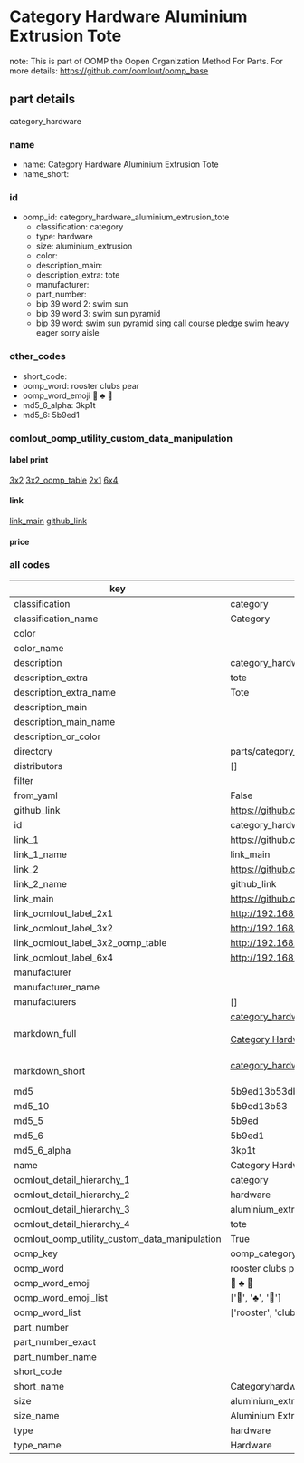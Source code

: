 # Category Hardware Aluminium Extrusion Tote  

note: This is part of OOMP the Oopen Organization Method For Parts. For more details: https://github.com/oomlout/oomp_base

##  part details



category_hardware

### name
* name: Category Hardware Aluminium Extrusion Tote
* name_short: 
### id
* oomp_id: category_hardware_aluminium_extrusion_tote
  * classification: category
  * type: hardware
  * size: aluminium_extrusion
  * color: 
  * description_main: 
  * description_extra: tote
  * manufacturer: 
  * part_number: 
  * bip 39 word 2: swim sun
  * bip 39 word 3: swim sun pyramid
  * bip 39 word: swim sun pyramid sing call course pledge swim heavy eager sorry aisle

### other_codes
* short_code: 
* oomp_word: rooster clubs pear
* oomp_word_emoji :rooster: :clubs: :pear:
* md5_6_alpha: 3kp1t
* md5_6: 5b9ed1






### oomlout_oomp_utility_custom_data_manipulation
#### label print
[3x2](http://192.168.1.245:1112/?label=oomp%203kp1t)
[3x2_oomp_table](http://192.168.1.107:1112/?label=oomp%203kp1t)
[2x1](http://192.168.1.242:1112/?label=oomp%203kp1t)
[6x4](http://192.168.1.55:1112/?label=oomp%203kp1t)    

#### link

[link_main](https://github.com/oomlout/oomlout_oomp_current_version_messy/tree/main/parts/category_hardware_aluminium_extrusion_tote) [github_link](https://github.com/oomlout/oomlout_oomp_part_src/tree/main/parts/category_hardware_aluminium_extrusion_tote)                             

#### price







### all codes 
| key | value |  
| --- | --- |  
| classification | category |  
| classification_name | Category |  
| color |  |  
| color_name |  |  
| description | category_hardware |  
| description_extra | tote |  
| description_extra_name | Tote |  
| description_main |  |  
| description_main_name |  |  
| description_or_color |   |  
| directory | parts/category_hardware_aluminium_extrusion_tote |  
| distributors | [] |  
| filter |  |  
| from_yaml | False |  
| github_link | https://github.com/oomlout/oomlout_oomp_part_src/tree/main/parts/category_hardware_aluminium_extrusion_tote |  
| id | category_hardware_aluminium_extrusion_tote |  
| link_1 | https://github.com/oomlout/oomlout_oomp_current_version_messy/tree/main/parts/category_hardware_aluminium_extrusion_tote |  
| link_1_name | link_main |  
| link_2 | https://github.com/oomlout/oomlout_oomp_part_src/tree/main/parts/category_hardware_aluminium_extrusion_tote |  
| link_2_name | github_link |  
| link_main | https://github.com/oomlout/oomlout_oomp_current_version_messy/tree/main/parts/category_hardware_aluminium_extrusion_tote |  
| link_oomlout_label_2x1 | http://192.168.1.242:1112/?label=oomp%203kp1t |  
| link_oomlout_label_3x2 | http://192.168.1.245:1112/?label=oomp%203kp1t |  
| link_oomlout_label_3x2_oomp_table | http://192.168.1.107:1112/?label=oomp%203kp1t |  
| link_oomlout_label_6x4 | http://192.168.1.55:1112/?label=oomp%203kp1t |  
| manufacturer |  |  
| manufacturer_name |  |  
| manufacturers | [] |  
| markdown_full | [category_hardware_aluminium_extrusion_tote](https://github.com/oomlout/oomlout_oomp_current_version_messy/tree/main/parts/category_hardware_aluminium_extrusion_tote)<br>[](https://github.com/oomlout/oomlout_oomp_current_version_messy/tree/main/parts/category_hardware_aluminium_extrusion_tote)<br>[Category Hardware Aluminium Extrusion Tote](https://github.com/oomlout/oomlout_oomp_current_version_messy/tree/main/parts/category_hardware_aluminium_extrusion_tote)<br><br> |  
| markdown_short | [category_hardware_aluminium_extrusion_tote](https://github.com/oomlout/oomlout_oomp_current_version_messy/tree/main/parts/category_hardware_aluminium_extrusion_tote)<br><br> |  
| md5 | 5b9ed13b53dbf4d0c5103c955e3656df |  
| md5_10 | 5b9ed13b53 |  
| md5_5 | 5b9ed |  
| md5_6 | 5b9ed1 |  
| md5_6_alpha | 3kp1t |  
| name | Category Hardware Aluminium Extrusion Tote |  
| oomlout_detail_hierarchy_1 | category |  
| oomlout_detail_hierarchy_2 | hardware |  
| oomlout_detail_hierarchy_3 | aluminium_extrusion |  
| oomlout_detail_hierarchy_4 | tote |  
| oomlout_oomp_utility_custom_data_manipulation | True |  
| oomp_key | oomp_category_hardware_aluminium_extrusion_tote |  
| oomp_word | rooster clubs pear |  
| oomp_word_emoji | :rooster: :clubs: :pear: |  
| oomp_word_emoji_list | [':rooster:', ':clubs:', ':pear:'] |  
| oomp_word_list | ['rooster', 'clubs', 'pear'] |  
| part_number |  |  
| part_number_exact |  |  
| part_number_name |  |  
| short_code |  |  
| short_name | Categoryhardware |  
| size | aluminium_extrusion |  
| size_name | Aluminium Extrusion |  
| type | hardware |  
| type_name | Hardware |  
